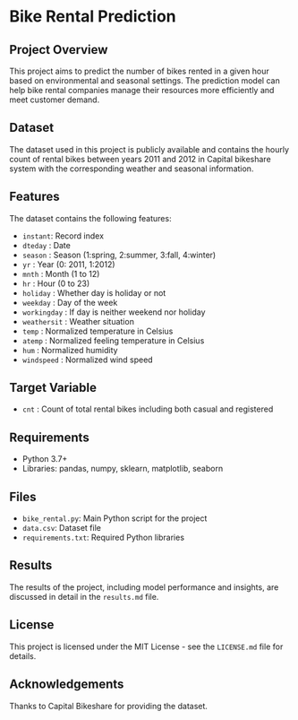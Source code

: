 # Bike Rental Prediction

## Project Overview

This project aims to predict the number of bikes rented in a given hour based on environmental and seasonal settings. The prediction model can help bike rental companies manage their resources more efficiently and meet customer demand.

## Dataset

The dataset used in this project is publicly available and contains the hourly count of rental bikes between years 2011 and 2012 in Capital bikeshare system with the corresponding weather and seasonal information.

## Features

The dataset contains the following features:
- `instant`: Record index
- `dteday` : Date
- `season` : Season (1:spring, 2:summer, 3:fall, 4:winter)
- `yr` : Year (0: 2011, 1:2012)
- `mnth` : Month (1 to 12)
- `hr` : Hour (0 to 23)
- `holiday` : Whether day is holiday or not
- `weekday` : Day of the week
- `workingday` : If day is neither weekend nor holiday
- `weathersit` : Weather situation
- `temp` : Normalized temperature in Celsius
- `atemp` : Normalized feeling temperature in Celsius
- `hum` : Normalized humidity
- `windspeed` : Normalized wind speed

## Target Variable

- `cnt` : Count of total rental bikes including both casual and registered

## Requirements

- Python 3.7+
- Libraries: pandas, numpy, sklearn, matplotlib, seaborn

## Files

- `bike_rental.py`: Main Python script for the project
- `data.csv`: Dataset file
- `requirements.txt`: Required Python libraries


## Results

The results of the project, including model performance and insights, are discussed in detail in the `results.md` file.

## License

This project is licensed under the MIT License - see the `LICENSE.md` file for details.

## Acknowledgements

Thanks to Capital Bikeshare for providing the dataset.
